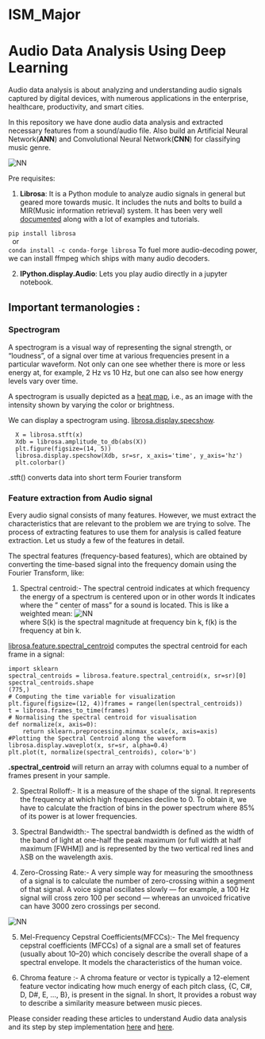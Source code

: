 # ISM_Major
# Audio Data Analysis Using Deep Learning

Audio data analysis is about analyzing and understanding audio signals captured by digital devices, with numerous applications in the enterprise, healthcare, productivity, and smart cities.

In this repository we have done audio data analysis and extracted necessary features from a sound/audio file. Also build an Artificial Neural Network(**ANN**) and Convolutional Neural Network(**CNN**) for classifying music genre.

![NN](https://github.com/nageshsinghc4/Audio-Data-Analysis-Using-Deep-Learning/blob/master/images.jpeg)


Pre requisites:

1. **Librosa**: It is a Python module to analyze audio signals in general but geared more towards music. It includes the nuts and bolts to build a MIR(Music information retrieval) system. It has been very well [documented](https://librosa.github.io/librosa/) along with a lot of examples and tutorials.

```pip install librosa``` <br/>
        &nbsp; or <br/>
```conda install -c conda-forge librosa```
To fuel more audio-decoding power, we can install ffmpeg which ships with many audio decoders.



2. **IPython.display.Audio**: Lets you play audio directly in a jupyter notebook.

## Important termanologies :

### Spectrogram
A spectrogram is a visual way of representing the signal strength, or “loudness”, of a signal over time at various frequencies present in a particular waveform. Not only can one see whether there is more or less energy at, for example, 2 Hz vs 10 Hz, but one can also see how energy levels vary over time.

A spectrogram is usually depicted as a [heat map](https://en.wikipedia.org/wiki/Heat_map), i.e., as an image with the intensity shown by varying the color or brightness.

We can display a spectrogram using. [librosa.display.specshow](https://librosa.github.io/librosa/generated/librosa.display.specshow.html).

```
  X = librosa.stft(x)
  Xdb = librosa.amplitude_to_db(abs(X))
  plt.figure(figsize=(14, 5))
  librosa.display.specshow(Xdb, sr=sr, x_axis='time', y_axis='hz')
  plt.colorbar() 
```
.stft() converts data into short term Fourier transform

### Feature extraction from Audio signal
Every audio signal consists of many features. However, we must extract the characteristics that are relevant to the problem we are trying to solve. The process of extracting features to use them for analysis is called feature extraction. Let us study a few of the features in detail.

The spectral features (frequency-based features), which are obtained by converting the time-based signal into the frequency domain using the Fourier Transform, like:

1. Spectral centroid:-
The spectral centroid indicates at which frequency the energy of a spectrum is centered upon or in other words It indicates where the ” center of mass” for a sound is located. This is like a weighted mean:
![NN](https://miro.medium.com/max/355/1*DkT47WzLrjigT_KVhDoMuQ.png) <br/>
where S(k) is the spectral magnitude at frequency bin k, f(k) is the frequency at bin k.

[librosa.feature.spectral_centroid](https://librosa.github.io/librosa/generated/librosa.feature.spectral_centroid.html#librosa.feature.spectral_centroid) computes the spectral centroid for each frame in a signal:

```
import sklearn
spectral_centroids = librosa.feature.spectral_centroid(x, sr=sr)[0]
spectral_centroids.shape
(775,)
# Computing the time variable for visualization
plt.figure(figsize=(12, 4))frames = range(len(spectral_centroids))
t = librosa.frames_to_time(frames)
# Normalising the spectral centroid for visualisation
def normalize(x, axis=0):
    return sklearn.preprocessing.minmax_scale(x, axis=axis)
#Plotting the Spectral Centroid along the waveform
librosa.display.waveplot(x, sr=sr, alpha=0.4)
plt.plot(t, normalize(spectral_centroids), color='b')
```
**.spectral_centroid** will return an array with columns equal to a number of frames present in your sample.


2. Spectral Rolloff:-
It is a measure of the shape of the signal. It represents the frequency at which high frequencies decline to 0. To obtain it, we have to calculate the fraction of bins in the power spectrum where 85% of its power is at lower frequencies.

3. Spectral Bandwidth:-
The spectral bandwidth is defined as the width of the band of light at one-half the peak maximum (or full width at half maximum [FWHM]) and is represented by the two vertical red lines and λSB on the wavelength axis.

4. Zero-Crossing Rate:-
A very simple way for measuring the smoothness of a signal is to calculate the number of zero-crossing within a segment of that signal. A voice signal oscillates slowly — for example, a 100 Hz signal will cross zero 100 per second — whereas an unvoiced fricative can have 3000 zero crossings per second.

![NN](https://miro.medium.com/max/887/1*E_XSqizmLNksjknrD8oV2w.png)

5. Mel-Frequency Cepstral Coefficients(MFCCs):-
The Mel frequency cepstral coefficients (MFCCs) of a signal are a small set of features (usually about 10–20) which concisely describe the overall shape of a spectral envelope. It models the characteristics of the human voice.

6. Chroma feature :-
A chroma feature or vector is typically a 12-element feature vector indicating how much energy of each pitch class, {C, C#, D, D#, E, …, B}, is present in the signal. In short, It provides a robust way to describe a similarity measure between music pieces.


Please consider reading these articles to understand Audio data analysis and its step by step implementation [here](https://www.theaidream.com/post/audio-data-analysis-using-deep-learning-with-python-part-1) and [here](https://www.theaidream.com/post/audio-data-analysis-using-deep-learning-with-python-part-2).

